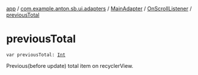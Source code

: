 [app](../../../index.md) / [com.example.anton.sb.ui.adapters](../../index.md) / [MainAdapter](../index.md) / [OnScrollListener](index.md) / [previousTotal](./previous-total.md)

# previousTotal

`var previousTotal: `[`Int`](https://kotlinlang.org/api/latest/jvm/stdlib/kotlin/-int/index.html)

Previous(before update) total item on recyclerView.


